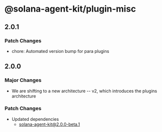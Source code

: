 # @solana-agent-kit/plugin-misc

## 2.0.1

### Patch Changes

- chore: Automated version bump for para plugins

## 2.0.0

### Major Changes

- We are shifting to a new architecture -- v2, which introduces the plugins architecture

### Patch Changes

- Updated dependencies
  - solana-agent-kit@2.0.0-beta.1
